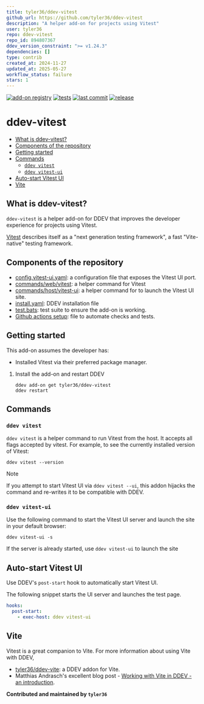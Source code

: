 ```yaml
---
title: tyler36/ddev-vitest
github_url: https://github.com/tyler36/ddev-vitest
description: "A helper add-on for projects using Vitest"
user: tyler36
repo: ddev-vitest
repo_id: 894807367
ddev_version_constraint: ">= v1.24.3"
dependencies: []
type: contrib
created_at: 2024-11-27
updated_at: 2025-05-27
workflow_status: failure
stars: 1
---
```


[![add-on registry](https://img.shields.io/badge/DDEV-Add--on_Registry-blue)](https://addons.ddev.com)
[![tests](https://github.com/tyler36/ddev-vitest/actions/workflows/tests.yml/badge.svg)](https://github.com/tyler36/ddev-vitest/actions/workflows/tests.yml)
[![last commit](https://img.shields.io/github/last-commit/tyler36/ddev-vite)](https://github.com/tyler36/ddev-vite/commits)
[![release](https://img.shields.io/github/v/release/tyler36/ddev-vite)](https://github.com/tyler36/ddev-vite/releases/latest)

# ddev-vitest <!-- omit in toc -->

- [What is ddev-vitest?](#what-is-ddev-vitest)
- [Components of the repository](#components-of-the-repository)
- [Getting started](#getting-started)
- [Commands](#commands)
  - [`ddev vitest`](#ddev-vitest)
  - [`ddev vitest-ui`](#ddev-vitest-ui)
- [Auto-start Vitest UI](#auto-start-vitest-ui)
- [Vite](#vite)

## What is ddev-vitest?

`ddev-vitest` is a helper add-on for DDEV that improves the developer experience for projects using Vitest.

[Vitest](https://vitest.dev/) describes itself as a "next generation testing framework", a fast "Vite-native" testing framework.

## Components of the repository

- [config.vitest-ui.yaml](https://github.com/tyler36/ddev-vitest/blob/main/config.vitest-ui.yaml): a configuration file that exposes the Vitest UI port.
- [commands/web/vitest](https://github.com/tyler36/ddev-vitest/blob/main/commands/web/vitest): a helper command for Vitest
- [commands/host/vitest-ui](https://github.com/tyler36/ddev-vitest/blob/main/commands/host/vitest-ui): a helper command for to launch the Vitest UI site.
- [install.yaml](https://github.com/tyler36/ddev-vitest/blob/main/install.yaml): DDEV installation file
- [test.bats](https://github.com/tyler36/ddev-vitest/blob/main/tests/test.bats): test suite to ensure the add-on is working.
- [Github actions setup](https://github.com/tyler36/ddev-vitest/blob/main/.github/workflows/tests.yml): file to automate checks and tests.

## Getting started

This add-on assumes the developer has:

- Installed Vitest via their preferred package manager.

1. Install the add-on and restart DDEV

   ```shell
   ddev add-on get tyler36/ddev-vitest
   ddev restart
   ```

## Commands

### `ddev vitest`

`ddev vitest` is a helper command to run Vitest from the host.
It accepts all flags accepted by vitest.
For example, to see the currently installed version of Vitest:

  ```shell
  ddev vitest --version
  ```

> [!NOTE]
> If you attempt to start Vitest UI via `ddev vitest --ui`, this addon hijacks the command and re-writes it to be compatible with DDEV.

### `ddev vitest-ui`

Use the following command to start the Vitest UI server and launch the site in your default browser:

```shell
ddev vitest-ui -s
```

If the server is already started, use `ddev vitest-ui` to launch the site

## Auto-start Vitest UI

Use DDEV's `post-start` hook to automatically start Vitest UI.

The following snippet starts the UI server and launches the test page.

```yaml
hooks:
  post-start:
    - exec-host: ddev vitest-ui
```

## Vite

Vitest is a great companion to Vite.
For more information about using Vite with DDEV,

- [tyler36/ddev-vite](https://github.com/tyler36/ddev-vite): a DDEV addon for Vite.
- Matthias Andrasch's excellent blog post - [Working with Vite in DDEV - an introduction](https://ddev.com/blog/working-with-vite-in-ddev/).

**Contributed and maintained by `tyler36`**
